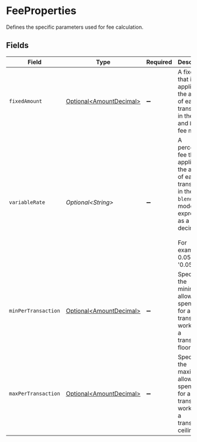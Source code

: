 # FeeProperties

Defines the specific parameters used for fee calculation.


## Fields

| Field                                                                                                                                                  | Type                                                                                                                                                   | Required                                                                                                                                               | Description                                                                                                                                            | Example                                                                                                                                                |
| ------------------------------------------------------------------------------------------------------------------------------------------------------ | ------------------------------------------------------------------------------------------------------------------------------------------------------ | ------------------------------------------------------------------------------------------------------------------------------------------------------ | ------------------------------------------------------------------------------------------------------------------------------------------------------ | ------------------------------------------------------------------------------------------------------------------------------------------------------ |
| `fixedAmount`                                                                                                                                          | [Optional\<AmountDecimal>](../../models/components/AmountDecimal.md)                                                                                   | :heavy_minus_sign:                                                                                                                                     | A fixed fee that is applied to the amount of each transaction in the `fixed` and `blended` fee models.                                                 |                                                                                                                                                        |
| `variableRate`                                                                                                                                         | *Optional\<String>*                                                                                                                                    | :heavy_minus_sign:                                                                                                                                     | A percentage fee that is applied to the amount of each transaction in the `blended` fee model, expressed as a decimal. <br/><br/>For example, 0.05% is '0.05'. | 0.05                                                                                                                                                   |
| `minPerTransaction`                                                                                                                                    | [Optional\<AmountDecimal>](../../models/components/AmountDecimal.md)                                                                                   | :heavy_minus_sign:                                                                                                                                     | Specifies the minimum allowable spending for a single transaction, working as a transaction floor.                                                     |                                                                                                                                                        |
| `maxPerTransaction`                                                                                                                                    | [Optional\<AmountDecimal>](../../models/components/AmountDecimal.md)                                                                                   | :heavy_minus_sign:                                                                                                                                     | Specifies the maximum allowable spending for a single transaction, working as a transaction ceiling.                                                   |                                                                                                                                                        |